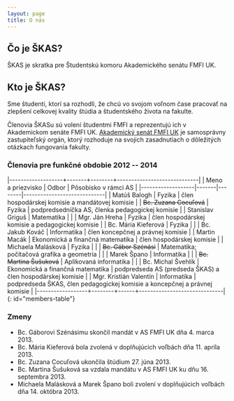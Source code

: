 ```yaml
---
layout: page
title: O nás
---
```


## Čo je ŠKAS?
ŠKAS je skratka pre Študentskú komoru Akademického senátu FMFI UK. 

## Kto je ŠKAS?
Sme študenti, ktorí sa rozhodli, že chcú vo svojom voľnom čase pracovať na zlepšení celkovej kvality štúdia a študentského života na fakulte.

Členovia ŠKASu sú volení študentmi FMFI a reprezentujú ich v Akademickom senáte FMFI UK. [Akademický senát FMFI UK](http://www.fmph.uniba.sk/index.php?id=118) je samosprávny zastupiteľský orgán, ktorý rozhoduje na svojich zasadnutiach o dôležitých otázkach fungovania fakulty.

### Členovia pre funkčné obdobie 2012 -- 2014

|-------------------+-------+--------+-----------------------------|
| Meno a priezvisko | Odbor | Pôsobisko v rámci AS                 |
|-------------------|-------|--------|-----------------------------|
| Matúš Balogh | Fyzika | člen hospodárskej komisie a mandátovej komisie |
| <del>Bc. Zuzana Cocuľová</del> | Fyzika | podpredsedníčka AS, členka pedagogickej komisie |
| Stanislav Griguš  | Matematika | |
| Mgr. Ján Hreha | Fyzika | člen hospodárskej komisie a pedagogickej komisie |
| Bc. Mária Kieferová | Fyzika | |
| Bc. Jakub Kováč | Informatika | člen koncepčnej a právnej komisie |
| Martin Macák | Ekonomická a finančná matematika | člen hospodárskej komisie |
| Michaela Malásková | Fyzika | |
| <del>Bc. Gábor Szénási</del> | Matematika; počítačová grafika a geometria | |
| Marek Špano | Informatika | |
| <del>Bc. Martina Šušuková</del> | Aplikovaná informatika | |
| Bc. Michal Švehlík | Ekonomická a finančná matematika | podpredseda AS (predseda ŠKAS) a člen hospodárskej komisie |
| Mgr. Kristián Valentín | Informatika | podpredseda ŠKAS, člen pedagogickej komisie a koncepčnej a právnej komisie |
|------------------+--------+------+------------------------------|
{: id="members-table"}

### Zmeny

* Bc. Gáborovi Szénásimu skončil mandát v AS FMFI UK dňa 4. marca 2013.
* Bc. Mária Kieferová bola zvolená v doplňujúcich voľbách dňa 11. apríla 2013.
* Bc. Zuzana Cocuľová ukončila štúdium 27. júna 2013.
* Bc. Martina Šušuková sa vzdala mandátu v AS FMFI UK ku dňu 16. septembra 2013.
* Michaela Malásková a Marek Špano boli zvolení v doplňujúcich voľbách dňa 14. októbra 2013.
